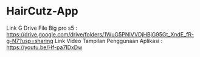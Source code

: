 # HairCutz-App
Link G Drive File Big pro s5 : https://drive.google.com/drive/folders/1WuG5PNIVVDjHBjG95Gt_XndE_fR-g-N7?usp=sharing
Link Video Tampilan Penggunaan Aplikasi : https://youtu.be/Hf-pa7IDxDw
